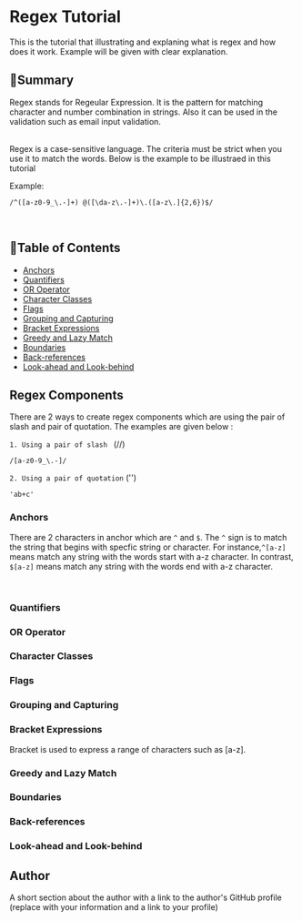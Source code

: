 # Regex Tutorial

This is the tutorial that illustrating and explaning what is regex and how does it work. Example will be given with clear explanation.

## 📝**Summary**

Regex stands for Regeular Expression. It is the pattern for matching character and number combination in strings. Also it can be used in the validation such as email input validation. 

<br>
Regex is a case-sensitive language. The criteria must be strict when you use it to match the words. Below is the example to be illustraed in this tutorial

<br>

Example:
<br>

```
/^([a-z0-9_\.-]+) @([\da-z\.-]+)\.([a-z\.]{2,6})$/
```

<br>




## 📂**Table of Contents**

- [Anchors](#anchors)
- [Quantifiers](#quantifiers)
- [OR Operator](#or-operator)
- [Character Classes](#character-classes)
- [Flags](#flags)
- [Grouping and Capturing](#grouping-and-capturing)
- [Bracket Expressions](#bracket-expressions)
- [Greedy and Lazy Match](#greedy-and-lazy-match)
- [Boundaries](#boundaries)
- [Back-references](#back-references)
- [Look-ahead and Look-behind](#look-ahead-and-look-behind)

## **Regex Components**
There are 2 ways to create regex components which are using the pair of slash and pair of quotation. The examples are given below :

`1. Using a pair of slash ` (//)
``` 
/[a-z0-9_\.-]/ 
```
`2. Using a pair of quotation`  ('')
``` 
'ab+c'
```


### **Anchors**
There are 2 characters in anchor which are `^` and `$`. The `^` sign is to match the string that begins with specfic string or character. For instance,`^[a-z]` means match any string with the words start with a-z character. In contrast, `$[a-z]` means match any string with the words end with a-z character.



<br>

### **Quantifiers**

### **OR Operator**

### **Character Classes**

### **Flags**

### **Grouping and Capturing**

### **Bracket Expressions**
Bracket is used to express a range of characters such as [a-z]. 
### **Greedy and Lazy Match**

### **Boundaries**

### **Back-references**

### **Look-ahead and Look-behind**

## **Author**

A short section about the author with a link to the author's GitHub profile (replace with your information and a link to your profile)
